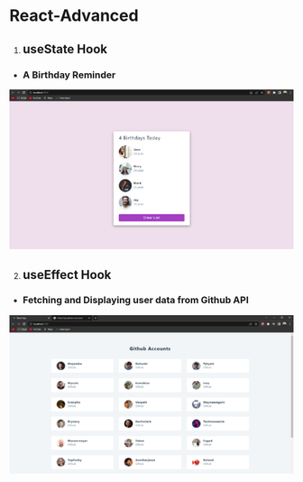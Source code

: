 # React-Advanced

1. ## useState Hook

- ### A Birthday Reminder
<img src='.\second-app\src\assets\snap.PNG' alt='useState snap'/>

2. ## useEffect Hook

- ### Fetching and Displaying user data from Github API
<img src='.\second-app\src\assets\fetch.PNG' alt='useEffect snap'/>
